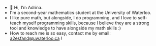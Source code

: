 - 👋 Hi, I’m Adrina. 
- I'm a second-year mathematics student at the University of Waterloo. 
- I like pure math, but alongside, I do programming, and I love to self-teach myself programming skills, because
  I believe they are a strong tool and knowledge to have alongside my math skills :)
- How to reach me is so easy, contact me by email: a2esfand@uwaterloo.ca !

<!---
Adrinaesf/Adrinaesf is a ✨ special ✨ repository because its `README.md` (this file) appears on your GitHub profile.
You can click the Preview link to take a look at your changes.
--->
